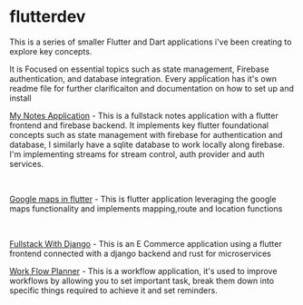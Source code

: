 # flutterdev

This is a series of smaller Flutter and Dart applications i've been creating to explore key concepts.


It is Focused on essential topics such as state management, Firebase authentication, and database integration.
Every application has it's own readme file for further clarificaiton and documentation on how to set up and install


 [My Notes Application](https://github.com/BasilNjoga/flutterdev/tree/main/mynotes) - This is a fullstack notes application with a flutter frontend and firebase backend.
It implements key flutter foundational concepts such as state management with firebase for authentication and database,
I similarly have a sqlite database to work locally along firebase.
I'm implementing streams for stream control, auth provider and auth services.

<br>

[Google maps in flutter](https://github.com/BasilNjoga/flutterdev.git) - This is flutter application leveraging the google maps functionality and implements mapping,route and location functions

<br>

[Fullstack With Django](https://www.codecademy.com/pages/contribute-docs)  - This is an E Commerce application using a flutter frontend connected with a django backend and rust for microservices

[Work Flow Planner](https://www.codecademy.com/pages/contribute-docs)  - This is a workflow application, it's used to improve workflows by allowing you to set important task, break them down into specific things required to achieve it and set reminders.

